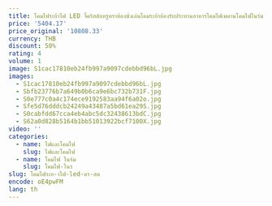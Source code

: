 ```yaml
---
title: โคมไฟระย้าไฟ LED จี้คริสตัลหรูหราห้องนั่งเล่นโคมระย้าห้องรับประทานอาหารโคมไฟเพดานโคมไฟในร่ม
price: '5404.17'
price_original: '10808.33'
currency: THB
discount: 50%
rating: 4
volume: 1
image: S1cac17810eb24fb997a9097cdebbd96bL.jpg
images:
  - S1cac17810eb24fb997a9097cdebbd96bL.jpg
  - Sbfb23776b7a649b0b6ca9e6bc732b731F.jpg
  - S0e777c0a4c174ece9192583aa94f6a02o.jpg
  - Sfe5d76dddcb24249a43487a5bd61ea29S.jpg
  - S0cabfdd67cca4eb4abc5dc32438613bdC.jpg
  - S62a0d828b5164b1bb51013922bcf7100X.jpg
video: ''
categories:
  - name: ไฟและโคมไฟ
    slug: ไฟและโคมไฟ
  - name: โคมไฟ ในร่ม
    slug: โคมไฟ-ในร
slug: โคมไฟระย-าไฟ-led-คร-สต
encode: oE4pwFM
lang: th
---
```

  